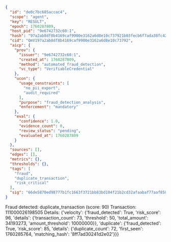 ```json
{
  "id": "de0c7bc685accac4",
  "scope": "agent",
  "key": "RESULT",
  "epoch": 1760287809,
  "host_pid": "9e6742732c60:1",
  "hash": "97a2ab8df8b4169caf9900e3162a6d8e10c737921b03fecb6f7ada38fc428d94",
  "cid": "QmV197a2ab8df8b4169caf9900e3162a6d8e10c73792",
  "aicp": {
    "prov": {
      "issuer": "9e6742732c60:1",
      "created_at": 1760287809,
      "method": "automated_fraud_detection",
      "vc_type": "VerifiableCredential"
    },
    "ucon": {
      "usage_constraints": [
        "no_pii_export",
        "audit_required"
      ],
      "purpose": "fraud_detection_analysis",
      "enforcement": "mandatory"
    },
    "eval": {
      "confidence": 1.0,
      "evidence_count": 0,
      "review_status": "pending",
      "evaluated_at": 1760287809
    }
  },
  "sources": [],
  "edges": [],
  "metrics": {},
  "thresholds": {},
  "tags": [
    "fraud",
    "duplicate_transaction",
    "risk_critical"
  ],
  "sig": "66de5870ed98777b1fc1663f3721bb83bd104f21b2cd32afaabaf77aaf8582ad"
}
```

Fraud detected: duplicate_transaction (score: 90)
Transaction: 111000026198505
Details: {'velocity': {'fraud_detected': True, 'risk_score': 96, 'details': {'transaction_count': 73, 'threshold': 50, 'total_amount': 34193273, 'amount_threshold': 10000000}}, 'duplicate': {'fraud_detected': True, 'risk_score': 85, 'details': {'duplicate_count': 72, 'first_seen': 1760285764, 'matching_hash': '8ff7ad30241d2e02'}}}